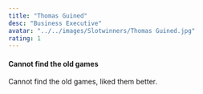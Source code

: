 ```yaml
---
title: "Thomas Guined"
desc: "Business Executive"
avatar: "../../images/Slotwinners/Thomas Guined.jpg"
rating: 1
---
```

#### Cannot find the old games
Cannot find the old games, liked them better.
